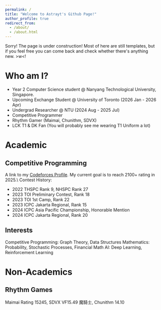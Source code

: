 ```yaml
---
permalink: /
title: "Welcome to Astrayt's Github Page!"
author_profile: true
redirect_from: 
  - /about/
  - /about.html
---
```


Sorry! The page is under construction! Most of here are still templates, but if you feel free you can come back and check whether there's anything new. 
\>w<!

Who am I?
=====
- Year 2 Computer Science student @ Nanyang Technological University, Singapore. 
- Upcoming Exchange Student @ University of Toronto (2026 Jan - 2026 Apr)
- Undergrad Researcher @ NTU (2024 Aug - 2025 Jul)
- Competitive Programmer
- Rhythm Gamer (Maimai, Chunithm, SDVX)
- LCK T1 & DK Fan (You will probably see me wearing T1 Uniform a lot)

Academic
=====

Competitive Programming
-----
A link to my [Codeforces Profile](https://codeforces.com/profile/Astrayt). My current goal is to reach 2100+ rating in 2025.\\
Contest History:
- 2022 THSPC Rank 9, NHSPC Rank 27
- 2023 TOI Preliminary Contest, Rank 18
- 2023 TOI 1st Camp, Rank 22
- 2023 ICPC Jakarta Regional, Rank 15
- 2024 ICPC Asia Pacific Championship, Honorable Mention
- 2024 ICPC Jakarta Regional, Rank 20

Interests
-----
Competitive Programming: Graph Theory, Data Structures
Mathematics: Probability, Stochastic Processes, Financial Math
AI: Deep Learning, Reinforcement Learning

Non-Academics
=====
Rhythm Games
-----
Maimai Rating 15245, SDVX VF15.49 魔騎士, Chunithm 14.10